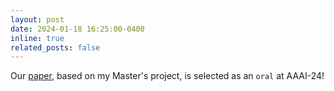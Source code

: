 ```yaml
---
layout: post
date: 2024-01-18 16:25:00-0400
inline: true
related_posts: false
---
```


Our [paper](https://www.researchgate.net/publication/376406768_Evaluating_pre-trial_programs_using_interpretable_machine_learning_matching_algorithms_for_causal_inference?_tp=eyJjb250ZXh0Ijp7ImZpcnN0UGFnZSI6InByb2ZpbGUiLCJwYWdlIjoicHJvZmlsZSJ9fQ), based on my Master's project, is selected as an `oral` at AAAI-24!

